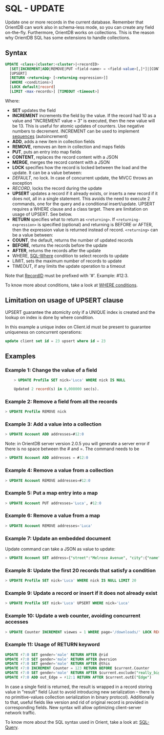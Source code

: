 # SQL - UPDATE

Update one or more records in the current database. Remember that OrientDB can work also in schema-less mode, so you can create any field on-the-fly. Furthermore, OrientDB works on collections. This is the reason why OrientDB SQL has some extensions to handle collections.

## Syntax

```sql
UPDATE <class>|cluster:<cluster>|<recordID>
  [SET|INCREMENT|ADD|REMOVE|PUT <field-name> = <field-value>[,]*]|[CONTENT|MERGE <JSON>]
  [UPSERT]
  [RETURN <returning> [<returning-expression>]]
  [WHERE <conditions>]
  [LOCK default|record]
  [LIMIT <max-records>] [TIMEOUT <timeout>]
```

Where:
- **SET** updates the field
- **INCREMENT** increments the field by the value. If the record had 10 as a value and "INCREMENT value = 3" is executed, then the new value will be 13. This is useful for atomic updates of counters. Use negative numbers to decrement. INCREMENT can be used to implement [sequences](Sequences-and-auto-increment.md) (autoincrement) 
- **ADD**, adds a new item in collection fields
- **REMOVE**, removes an item in collection and maps fields
- **PUT**, puts an entry into map fields
- **CONTENT**, replaces the record content with a JSON
- **MERGE**, merges the record content with a JSON
- **LOCK** specifies how the record is locked between the load and the update. It can be a value between:
 - *DEFAULT*, no lock. In case of concurrent update, the MVCC throws an exception
 - *RECORD*, locks the record during the update
- **UPSERT** updates a record if it already exists, or inserts a new record if it does not, all in a single statement. This avoids the need to execute 2 commands, one for the query and a conditional insert/update. UPSERT requires a WHERE clause and a class target. There are limitation on usage of UPSERT. See below.
- **RETURN** specifies what to return as ```<returning>```. If ```<returning-expression>``` is specified (optional) and returning is BEFORE or AFTER, then the expression value is returned instead of record. ```<returning>``` can be a value between:
 - **COUNT**, the default, returns the number of updated records
 - **BEFORE**, returns the records before the update
 - **AFTER**, returns the records after the update
- WHERE, [SQL-Where](SQL-Where.md) condition to select records to update
- LIMIT, sets the maximum number of records to update
- TIMEOUT, if any limits the update operation to a timeout

Note that [RecordID](Concepts.md#recordid) must be prefixed with '#'. Example: #12:3.

To know more about conditions, take a look at [WHERE conditions](SQL-Where.md).

## Limitation on usage of UPSERT clause
UPSERT guarantee the atomicity only if a UNIQUE index is created and the lookup on index is done by where condition. 

In this example a unique index on Client.id must be present to guarantee uniqueness on concurrent operations:
```sql
update client set id = 23 upsert where id = 23
```
## Examples

### Example 1: Change the value of a field
```sql
    > UPDATE Profile SET nick='Luca' WHERE nick IS NULL

    Updated 2 record(s) in 0,008000 sec(s).
```

### Example 2: Remove a field from all the records
```sql
> UPDATE Profile REMOVE nick
```

### Example 3: Add a value into a collection
```sql
> UPDATE Account ADD addresses=#12:0
```
Note: in OrientDB server version 2.0.5 you will generate a server error if there is no space between the # and =. The command needs to be
```sql
> UPDATE Account ADD addresses = #12:0
```

### Example 4: Remove a value from a collection
```sql
> UPDATE Account REMOVE addresses=#12:0
```

### Example 5: Put a map entry into a map
```sql
> UPDATE Account PUT addresses='Luca', #12:0
```

### Example 6: Remove a value from a map
```sql
> UPDATE Account REMOVE addresses='Luca'
```

### Example 7: Update an embedded document

Update command can take a JSON as value to update:

```sql
> UPDATE Account SET address={"street":"Melrose Avenue", "city":{"name":"Beverly Hills"}}
```

### Example 8: Update the first 20 records that satisfy a condition
```sql
> UPDATE Profile SET nick='Luca' WHERE nick IS NULL LIMIT 20
```

### Example 9: Update a record or insert if it does not already exist
```sql
> UPDATE Profile SET nick='Luca' UPSERT WHERE nick='Luca'
```

### Example 10: Update a web counter, avoiding concurrent accesses
```sql
> UPDATE Counter INCREMENT viewes = 1 WHERE page='/downloads/' LOCK RECORD
```
### Example 11: Usage of RETURN keyword

```sql
UPDATE ♯7:0 SET gender='male' RETURN AFTER @rid
UPDATE ♯7:0 SET gender='male' RETURN AFTER @version
UPDATE ♯7:0 SET gender='male' RETURN AFTER @this
UPDATE ♯7:0 INCREMENT Counter = 123 RETURN BEFORE $current.Counter
UPDATE ♯7:0 SET gender='male' RETURN AFTER $current.exclude("really_big_field")
UPDATE ♯7:0 ADD out_Edge = ♯12:1 RETURN AFTER $current.outE("Edge")
```

In case a single field is returned, the result is wrapped in a record storing value in "result" field (Just to avoid introducing new serialization – there is no primitive-values collection serialization in binary protocol). Additionally to that, useful fields like version and rid of original record is provided in corresponding fields. New syntax will allow optimizing client-server network traffic.

To know more about the SQL syntax used in Orient, take a look at: [SQL-Query](SQL-Query.md).